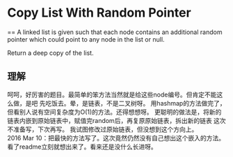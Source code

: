 # Copy List With Random Pointer
==
A linked list is given such that each node contains an additional random pointer which could point to any node in the list or null.

Return a deep copy of the list.

## 理解
呵呵，好厉害的题目。最简单的笨方法当然就是给这些node编号。但肯定不能这么做，是吧
先吃饭去。晕，是链表，不是二叉树呀。
用hashmap的方法做完了，但看别人说有空间复杂度为O(1)的方法。还得想想呀。
更聪明的做法是，将新的链表内嵌到原始链表中，赋值完random后，再复原原始链表，拆出新的链表
这次不准备写，下次再写。
我试图修改过原始链表，但没想到这个方向上。
<br>
2016 Mar 10：把最快的方法写了。这次竟然仍然没有自己想出这个嵌入的方法。看了readme立刻就想出来了。看来还是没什么长进呀。